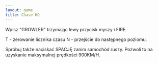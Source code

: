 ```yaml
---
layout: game
title: Chase HQ
---
```


Wpisz "GROWLER" trzymając lewy przycisk myszy i FIRE.

T - zerowanie licznika czasu
N - przejście do następnego poziomu.

Spróbuj także naciskać SPACJĘ zanim samochód ruszy. Pozwoli to 
na
uzyskanie maksymalnej prędkości 900KM/H.
